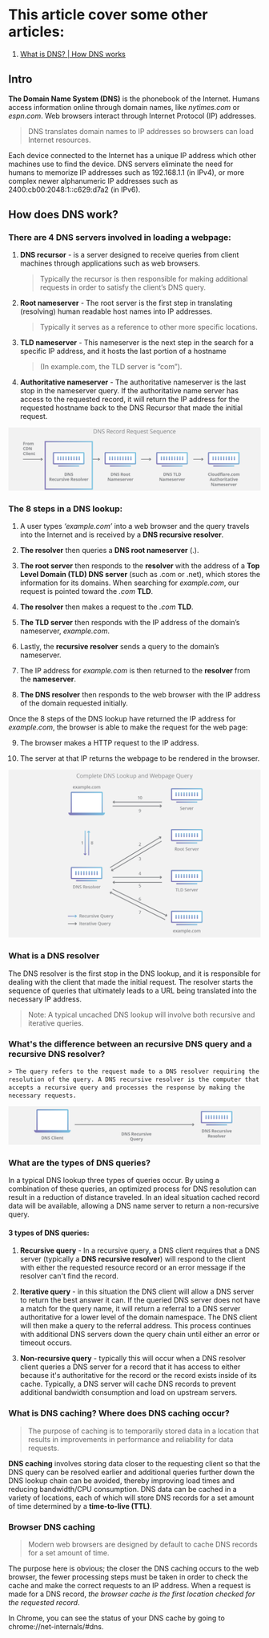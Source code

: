 # This article cover some other articles:
1) [What is DNS? | How DNS works](https://www.cloudflare.com/en-gb/learning/dns/what-is-dns/)

## **Intro**

**The Domain Name System (DNS)** is the phonebook of the Internet. Humans access information online through domain names, like *nytimes.com* or *espn.com*. Web browsers interact through Internet Protocol (IP) addresses. 

> DNS translates domain names to IP addresses so browsers can load Internet resources.

Each device connected to the Internet has a unique IP address which other machines use to find the device. DNS servers eliminate the need for humans to memorize IP addresses such as 192.168.1.1 (in IPv4), or more complex newer alphanumeric IP addresses such as 2400:cb00:2048:1::c629:d7a2 (in IPv6).

## **How does DNS work?**

### **There are 4 DNS servers involved in loading a webpage:**

1) **DNS recursor** - is a server designed to receive queries from client machines through applications such as web browsers. 
    > Typically the recursor is then responsible for making additional requests in order to satisfy the client’s DNS query.

2) **Root nameserver** - The root server is the first step in translating (resolving) human readable host names into IP addresses.
    > Typically it serves as a reference to other more specific locations.

3) **TLD nameserver** - This nameserver is the next step in the search for a specific IP address, and it hosts the last portion of a hostname 
   > (In example.com, the TLD server is “com”).

4) **Authoritative nameserver** - The authoritative nameserver is the last stop in the nameserver query. If the authoritative name server has access to the requested record, it will return the IP address for the requested hostname back to the DNS Recursor that made the initial request.

![](./assets/img/dns-record-request-sequence-1.webp)

### **The 8 steps in a DNS lookup:**

1) A user types *‘example.com’* into a web browser and the query travels into the Internet and is received by a **DNS recursive resolver**.

2) **The resolver** then queries a **DNS root nameserver** (.).

3) **The root server** then responds to the **resolver** with the address of a **Top Level Domain (TLD) DNS server** (such as .com or .net), which stores the information for its domains. When searching for *example.com*, our request is pointed toward the *.com* **TLD**.

4) **The resolver** then makes a request to the *.com* **TLD**.

5) **The TLD server** then responds with the IP address of the domain’s nameserver, *example.com*.

6) Lastly, the **recursive resolver** sends a query to the domain’s nameserver.

7) The IP address for *example.com* is then returned to the **resolver** from the **nameserver**.

8) **The DNS resolver** then responds to the web browser with the IP address of the domain requested initially.

Once the 8 steps of the DNS lookup have returned the IP address for *example.com*, the browser is able to make the request for the web page:

9) The browser makes a HTTP request to the IP address.

10) The server at that IP returns the webpage to be rendered in the browser.

![](./assets/img/dns-lookup-diagram.webp)

### What is a DNS resolver

The DNS resolver is the first stop in the DNS lookup, and it is responsible for dealing with the client that made the initial request. The resolver starts the sequence of queries that ultimately leads to a URL being translated into the necessary IP address.

> Note: A typical uncached DNS lookup will involve both recursive and iterative queries.

### What's the difference between an **recursive DNS query** and **a recursive DNS resolver**?

    > The query refers to the request made to a DNS resolver requiring the resolution of the query. A DNS recursive resolver is the computer that accepts a recursive query and processes the response by making the necessary requests.

![](./assets/img/dns-recursive-query.webp)

### **What are the types of DNS queries?**

In a typical DNS lookup three types of queries occur. By using a combination of these queries, an optimized process for DNS resolution can result in a reduction of distance traveled. In an ideal situation cached record data will be available, allowing a DNS name server to return a non-recursive query.

#### **3 types of DNS queries:**

1) **Recursive query** - In a recursive query, a DNS client requires that a DNS server (typically a **DNS recursive resolver**) will respond to the client with either the requested resource record or an error message if the resolver can't find the record.

2) **Iterative query** - in this situation the DNS client will allow a DNS server to return the best answer it can. If the queried DNS server does not have a match for the query name, it will return a referral to a DNS server authoritative for a lower level of the domain namespace. The DNS client will then make a query to the referral address. This process continues with additional DNS servers down the query chain until either an error or timeout occurs.

3) **Non-recursive query** - typically this will occur when a DNS resolver client queries a DNS server for a record that it has access to either because it's authoritative for the record or the record exists inside of its cache. Typically, a DNS server will cache DNS records to prevent additional bandwidth consumption and load on upstream servers.

### **What is DNS caching? Where does DNS caching occur?**

> The purpose of caching is to temporarily stored data in a location that results in improvements in performance and reliability for data requests. 

**DNS caching** involves storing data closer to the requesting client so that the DNS query can be resolved earlier and additional queries further down the DNS lookup chain can be avoided, thereby improving load times and reducing bandwidth/CPU consumption. DNS data can be cached in a variety of locations, each of which will store DNS records for a set amount of time determined by a **time-to-live (TTL)**.

### **Browser DNS caching**

> Modern web browsers are designed by default to cache DNS records for a set amount of time.

The purpose here is obvious; the closer the DNS caching occurs to the web browser, the fewer processing steps must be taken in order to check the cache and make the correct requests to an IP address. When a request is made for a DNS record, *the browser cache is the first location checked for the requested record*.

In Chrome, you can see the status of your DNS cache by going to chrome://net-internals/#dns.